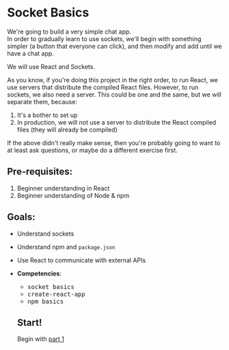 # Socket Basics

We're going to build a very simple chat app.  
In order to gradually learn to use sockets, we'll begin with something simpler (a button that everyone can click), and then modify and add until we have a chat app.

We will use React and Sockets.

As you know, if you're doing this project in the right order, to run React, we use servers that distribute the compiled React files. However, to run sockets, we also need a server. This could be one and the same, but we will separate them, because:

1. It's a bother to set up
2. In production, we will not use a server to distribute the React compiled files (they will already be compiled)

If the above didn't really make sense, then you're probably going to want to at least ask questions, or maybe do a different exercise first.


## Pre-requisites:

1. Beginner understanding in React
2. Beginner understanding of Node & npm

## Goals:

- Understand sockets
- Understand npm and `package.json`
- Use React to communicate with external APIs
- **Competencies**: 
  - <kbd>socket basics</kbd>
  - <kbd>create-react-app</kbd>
  - <kbd>npm basics</kbd>

  ## Start!

  Begin with [part 1](1-preparing.md)

